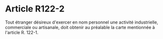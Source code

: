 # Article R122-2

Tout étranger désireux d'exercer en nom personnel une activité industrielle, commerciale ou artisanale, doit obtenir au préalable la carte mentionnée à l'article R. 122-1.